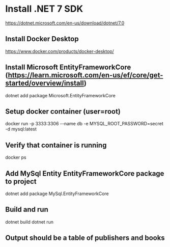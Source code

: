 # Install .NET 7 SDK

https://dotnet.microsoft.com/en-us/download/dotnet/7.0

## Install Docker Desktop

https://www.docker.com/products/docker-desktop/

## Install Microsoft EntityFrameworkCore (https://learn.microsoft.com/en-us/ef/core/get-started/overview/install)

dotnet add package Microsoft.EntityFrameworkCore

## Setup docker container (user=root)

docker run -p 3333:3306 --name db -e MYSQL_ROOT_PASSWORD=secret -d mysql:latest

## Verify that container is running

docker ps

## Add MySql Entity EntityFrameworkCore package to project

dotnet add package MySql.EntityFrameworkCore

## Build and run

dotnet build
dotnet run

## Output should be a table of publishers and books
